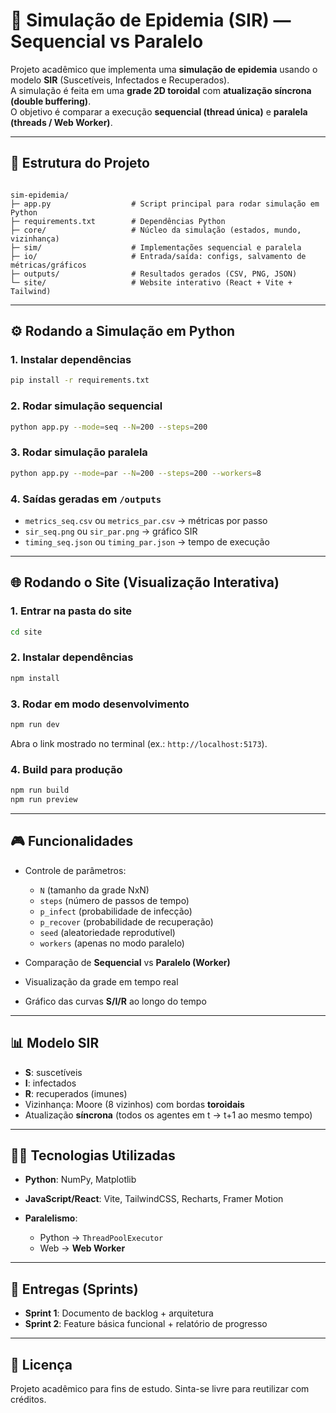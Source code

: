 # 🧪 Simulação de Epidemia (SIR) — Sequencial vs Paralelo

Projeto acadêmico que implementa uma **simulação de epidemia** usando o modelo **SIR** (Suscetíveis, Infectados e Recuperados).  
A simulação é feita em uma **grade 2D toroidal** com **atualização síncrona (double buffering)**.  
O objetivo é comparar a execução **sequencial (thread única)** e **paralela (threads / Web Worker)**.

---

## 📂 Estrutura do Projeto

```

sim-epidemia/
├─ app.py                  # Script principal para rodar simulação em Python
├─ requirements.txt        # Dependências Python
├─ core/                   # Núcleo da simulação (estados, mundo, vizinhança)
├─ sim/                    # Implementações sequencial e paralela
├─ io/                     # Entrada/saída: configs, salvamento de métricas/gráficos
├─ outputs/                # Resultados gerados (CSV, PNG, JSON)
└─ site/                   # Website interativo (React + Vite + Tailwind)

````

---

## ⚙️ Rodando a Simulação em Python

### 1. Instalar dependências
```bash
pip install -r requirements.txt
````

### 2. Rodar simulação sequencial

```bash
python app.py --mode=seq --N=200 --steps=200
```

### 3. Rodar simulação paralela

```bash
python app.py --mode=par --N=200 --steps=200 --workers=8
```

### 4. Saídas geradas em `/outputs`

* `metrics_seq.csv` ou `metrics_par.csv` → métricas por passo
* `sir_seq.png` ou `sir_par.png` → gráfico SIR
* `timing_seq.json` ou `timing_par.json` → tempo de execução

---

## 🌐 Rodando o Site (Visualização Interativa)

### 1. Entrar na pasta do site

```bash
cd site
```

### 2. Instalar dependências

```bash
npm install
```

### 3. Rodar em modo desenvolvimento

```bash
npm run dev
```

Abra o link mostrado no terminal (ex.: `http://localhost:5173`).

### 4. Build para produção

```bash
npm run build
npm run preview
```

---

## 🎮 Funcionalidades

* Controle de parâmetros:

  * `N` (tamanho da grade NxN)
  * `steps` (número de passos de tempo)
  * `p_infect` (probabilidade de infecção)
  * `p_recover` (probabilidade de recuperação)
  * `seed` (aleatoriedade reprodutível)
  * `workers` (apenas no modo paralelo)
* Comparação de **Sequencial** vs **Paralelo (Worker)**
* Visualização da grade em tempo real
* Gráfico das curvas **S/I/R** ao longo do tempo

---

## 📊 Modelo SIR

* **S**: suscetíveis
* **I**: infectados
* **R**: recuperados (imunes)
* Vizinhança: Moore (8 vizinhos) com bordas **toroidais**
* Atualização **síncrona** (todos os agentes em t → t+1 ao mesmo tempo)

---

## 👨‍💻 Tecnologias Utilizadas

* **Python**: NumPy, Matplotlib
* **JavaScript/React**: Vite, TailwindCSS, Recharts, Framer Motion
* **Paralelismo**:

  * Python → `ThreadPoolExecutor`
  * Web → **Web Worker**

---

## 📅 Entregas (Sprints)

* **Sprint 1**: Documento de backlog + arquitetura
* **Sprint 2**: Feature básica funcional + relatório de progresso

---

## 📝 Licença

Projeto acadêmico para fins de estudo.
Sinta-se livre para reutilizar com créditos.


